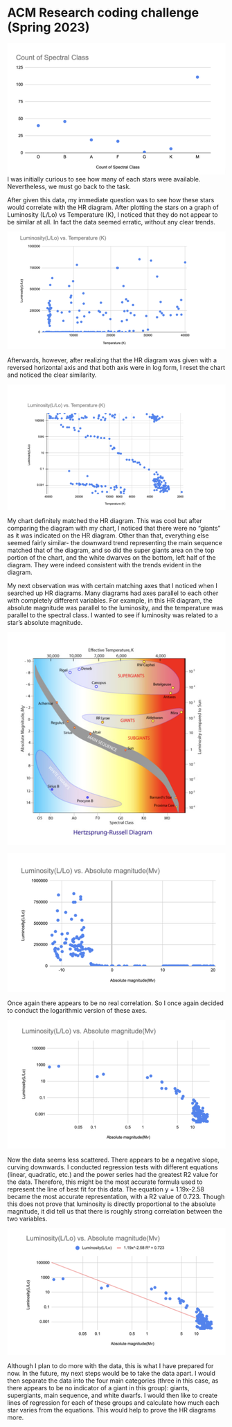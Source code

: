 # ACM Research coding challenge (Spring 2023)

![image](https://github.com/sahisagiraju/coding-challenge-2023-spring/blob/main/Screenshot%202023-02-01%20at%2010.06.57%20PM.png?raw=true)
I was initially curious to see how many of each stars were available. Nevertheless, we must go back to the task.

After given this data, my immediate question was to see how these stars would correlate with the HR diagram. After plotting the stars on a graph of Luminosity (L/Lo) vs Temperature (K), I noticed that they do not appear to be similar at all. In fact the data seemed erratic, without any clear trends.

![image](https://github.com/sahisagiraju/coding-challenge-2023-spring/blob/main/Screenshot%202023-02-01%20at%2010.07.04%20PM.png?raw=true)

Afterwards, however, after realizing that the HR diagram was given with a reversed horizontal axis and that both axis were in log form, I reset the chart and noticed the clear similarity. 


![image](https://github.com/sahisagiraju/coding-challenge-2023-spring/blob/main/Screenshot%202023-02-01%20at%2010.07.10%20PM.png?raw=true)

My chart definitely matched the HR diagram. This was cool but after comparing the diagram with my chart, I noticed that there were no “giants” as it was indicated on the HR diagram. Other than that, everything else seemed fairly similar- the downward trend representing the main sequence matched that of the diagram, and so did the super giants area on the top portion of the chart, and the white dwarves on the bottom, left half of the diagram. They were indeed consistent with the trends evident in the diagram.

My next observation was with certain matching axes that I noticed when I searched up HR diagrams. Many diagrams had axes parallel to each other with completely different variables. For example, in this HR diagram, the absolute magnitude was parallel to the luminosity, and the temperature was parallel to the spectral class. I wanted to see if luminosity was related to a star’s absolute magnitude.


![image](https://github.com/sahisagiraju/coding-challenge-2023-spring/blob/main/Screenshot%202023-02-01%20at%2010.07.16%20PM.png?raw=true)

![image](https://github.com/sahisagiraju/coding-challenge-2023-spring/blob/main/Screenshot%202023-02-01%20at%2010.07.22%20PM.png?raw=true)


Once again there appears to be no real correlation. So I once again decided to conduct the logarithmic version of these axes.

![image](https://github.com/sahisagiraju/coding-challenge-2023-spring/blob/main/Screenshot%202023-02-01%20at%2010.07.28%20PM.png?raw=true)


Now the data seems less scattered. There appears to be a negative slope, curving downwards. I conducted regression tests with different equations (linear, quadratic, etc.) and the power series had the greatest R2 value for the data. Therefore, this might be the most accurate formula used to represent the line of best fit for this data. The equation y = 1.19x-2.58 became the most accurate representation, with a R2 value of 0.723. Though this does not prove that luminosity is directly proportional to the absolute magnitude, it did tell us that there is roughly strong correlation between the two variables.

![image](https://github.com/sahisagiraju/coding-challenge-2023-spring/blob/main/Screenshot%202023-02-01%20at%2010.07.33%20PM.png?raw=true)


Although I plan to do more with the data, this is what I have prepared for now. In the future, my next steps would be to take the data apart. I would then separate the data into the four main categories (three in this case, as there appears to be no indicator of a giant in this group): giants, supergiants, main sequence, and white dwarfs. I would then like to create lines of regression for each of these groups and calculate how much each star varies from the equations. This would help to prove the HR diagrams more.
